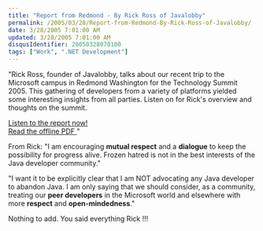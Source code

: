 ```yaml
---
title: "Report from Redmond - By Rick Ross of Javalobby"
permalink: /2005/03/28/Report-from-Redmond-By-Rick-Ross-of-Javalobby/
date: 3/28/2005 7:01:00 AM
updated: 3/28/2005 7:01:00 AM
disqusIdentifier: 20050328070100
tags: ["Work", ".NET Development"]
---
```




"Rick Ross, founder of Javalobby, talks about our recent trip to the 
Microsoft campus in Redmond Washington for the Technology Summit 2005. This 
gathering of developers from a variety of platforms yielded some interesting 
insights from all parties. Listen on for Rick's overview and thoughts on the 
summit.   
<!-- more -->

[Listen to the 
report now! ](http://www.javalobby.org/eps/summit)  
[Read the offline PDF 
](http://www.javalobby.org/members-only/summit/mts.pdf)"

From Rick: "I am encouraging **mutual respect** and a 
**dialogue** to keep the possibility for progress alive. Frozen 
hatred is not in the best interests of the Java developer community."

"I want it to be explicitly clear that I am NOT advocating any Java developer 
to abandon Java. I am only saying that we should consider, as a community, 
treating our **peer developers** in the Microsoft world and 
elsewhere with more **respect** and 
**open-mindedness**."

Nothing to add. You said everything Rick !!!
